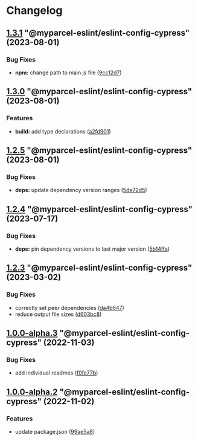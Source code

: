 # Changelog

<!-- MONODEPLOY:BELOW -->

## [1.3.1](https://github/myparcelnl/eslint/compare/@myparcel-eslint/eslint-config-cypress@1.3.0...@myparcel-eslint/eslint-config-cypress@1.3.1) "@myparcel-eslint/eslint-config-cypress" (2023-08-01)


### Bug Fixes

* **npm:** change path to main js file ([9cc12d7](https://github/myparcelnl/eslint/commit/9cc12d729d6267bf438eae98315340f2410514d4))




## [1.3.0](https://github/myparcelnl/eslint/compare/@myparcel-eslint/eslint-config-cypress@1.2.5...@myparcel-eslint/eslint-config-cypress@1.3.0) "@myparcel-eslint/eslint-config-cypress" (2023-08-01)


### Features

* **build:** add type declarations ([a2fd901](https://github/myparcelnl/eslint/commit/a2fd901740f9ee4a536f7672ebf0f46441512697))




## [1.2.5](https://github/myparcelnl/eslint/compare/@myparcel-eslint/eslint-config-cypress@1.2.4...@myparcel-eslint/eslint-config-cypress@1.2.5) "@myparcel-eslint/eslint-config-cypress" (2023-08-01)


### Bug Fixes

* **deps:** update dependency version ranges ([5de72d5](https://github/myparcelnl/eslint/commit/5de72d5238ff39c4b010926c159bcaeb4b8ccf53))




## [1.2.4](https://github/myparcelnl/eslint/compare/@myparcel-eslint/eslint-config-cypress@1.2.3...@myparcel-eslint/eslint-config-cypress@1.2.4) "@myparcel-eslint/eslint-config-cypress" (2023-07-17)


### Bug Fixes

* **deps:** pin dependency versions to last major version ([5b14ffa](https://github/myparcelnl/eslint/commit/5b14ffa38c220bd614d46bfe61845c40e638255c))




## [1.2.3](https://github/myparcelnl/eslint/compare/@myparcel-eslint/eslint-config-cypress@1.2.2...@myparcel-eslint/eslint-config-cypress@1.2.3) "@myparcel-eslint/eslint-config-cypress" (2023-03-02)


### Bug Fixes

* correctly set peer dependencies ([da4b647](https://github/myparcelnl/eslint/commit/da4b6474c8f3b996ecfb3fe571c46e4c97eb0104))
* reduce output file sizes ([d603bc8](https://github/myparcelnl/eslint/commit/d603bc80a73f0911e6734fcbf2049bf110704821))




## [1.0.0-alpha.3](https://github/myparcelnl/eslint/compare/@myparcel-eslint/eslint-config-cypress@1.0.0-alpha.2...@myparcel-eslint/eslint-config-cypress@1.0.0-alpha.3) "@myparcel-eslint/eslint-config-cypress" (2022-11-03)


### Bug Fixes

* add individual readmes ([f0fe77b](https://github/myparcelnl/eslint/commit/f0fe77bd13668afdc7472d474aa967771945ae99))




## [1.0.0-alpha.2](https://github/myparcelnl/eslint/compare/@myparcel-eslint/eslint-config-cypress@1.0.0-alpha.0...@myparcel-eslint/eslint-config-cypress@1.0.0-alpha.2) "@myparcel-eslint/eslint-config-cypress" (2022-11-02)


### Features

* update package.json ([99ae5a8](https://github/myparcelnl/eslint/commit/99ae5a866389101f92e0b7ea077306d9dabb44e4))


